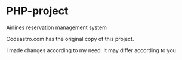 # PHP-project
Airlines reservation management system

Codeastro.com has the original copy of this project.

I made changes according to my need.
It may differ according to you
